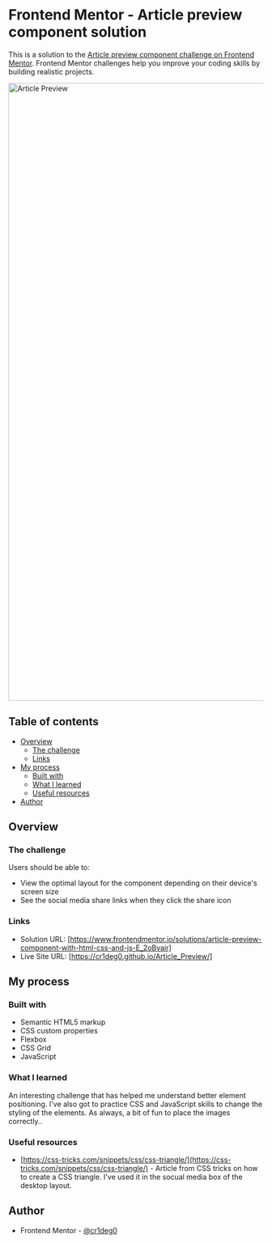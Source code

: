# Frontend Mentor - Article preview component solution

This is a solution to the [Article preview component challenge on Frontend Mentor](https://www.frontendmentor.io/challenges/article-preview-component-dYBN_pYFT). Frontend Mentor challenges help you improve your coding skills by building realistic projects. 

<img width="1221" alt="Article Preview" src="https://github.com/cr1deg0/Article_Preview/assets/86016298/04838701-8285-4ae4-8760-f6a3e7414b07">

## Table of contents

- [Overview](#overview)
  - [The challenge](#the-challenge)
  - [Links](#links)
- [My process](#my-process)
  - [Built with](#built-with)
  - [What I learned](#what-i-learned)
  - [Useful resources](#useful-resources)
- [Author](#author)



## Overview

### The challenge

Users should be able to:

- View the optimal layout for the component depending on their device's screen size
- See the social media share links when they click the share icon

### Links

- Solution URL: [https://www.frontendmentor.io/solutions/article-preview-component-with-html-css-and-js-E_2oBvair]
- Live Site URL: [https://cr1deg0.github.io/Article_Preview/]

## My process

### Built with

- Semantic HTML5 markup
- CSS custom properties
- Flexbox
- CSS Grid
- JavaScript


### What I learned

An interesting challenge that has helped me understand better element positioning. I've also got to practice
CSS and JavaScript skills to change the styling of the elements. As always, a bit of fun to place the images
correctly..

### Useful resources

- [https://css-tricks.com/snippets/css/css-triangle/](https://css-tricks.com/snippets/css/css-triangle/) - Article from CSS tricks on how to create a CSS triangle. I've used it in the socual media
box of the desktop layout.

## Author

- Frontend Mentor - [@cr1deg0](https://www.frontendmentor.io/profile/cr1deg0)


